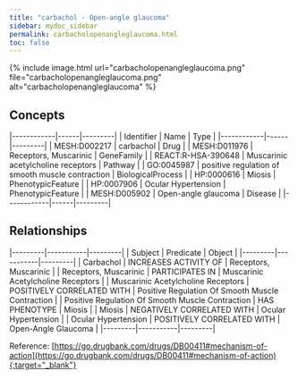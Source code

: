 ```yaml
---
title: "carbachol - Open-angle glaucoma"
sidebar: mydoc_sidebar
permalink: carbacholopenangleglaucoma.html
toc: false 
---
```


{% include image.html url="carbacholopenangleglaucoma.png" file="carbacholopenangleglaucoma.png" alt="carbacholopenangleglaucoma" %}

## Concepts

|------------|------|---------|
| Identifier | Name | Type    |
|------------|------|---------|
| MESH:D002217 | carbachol | Drug |
| MESH:D011976 | Receptors, Muscarinic | GeneFamily |
| REACT:R-HSA-390648 | Muscarinic acetylcholine receptors | Pathway |
| GO:0045987 | positive regulation of smooth muscle contraction | BiologicalProcess |
| HP:0000616 | Miosis | PhenotypicFeature |
| HP:0007906 | Ocular Hypertension | PhenotypicFeature |
| MESH:D005902 | Open-angle glaucoma | Disease |
|------------|------|---------|

## Relationships

|---------|-----------|---------|
| Subject | Predicate | Object  |
|---------|-----------|---------|
| Carbachol | INCREASES ACTIVITY OF | Receptors, Muscarinic |
| Receptors, Muscarinic | PARTICIPATES IN | Muscarinic Acetylcholine Receptors |
| Muscarinic Acetylcholine Receptors | POSITIVELY CORRELATED WITH | Positive Regulation Of Smooth Muscle Contraction |
| Positive Regulation Of Smooth Muscle Contraction | HAS PHENOTYPE | Miosis |
| Miosis | NEGATIVELY CORRELATED WITH | Ocular Hypertension |
| Ocular Hypertension | POSITIVELY CORRELATED WITH | Open-Angle Glaucoma |
|---------|-----------|---------|

Reference: [https://go.drugbank.com/drugs/DB00411#mechanism-of-action](https://go.drugbank.com/drugs/DB00411#mechanism-of-action){:target="_blank"}